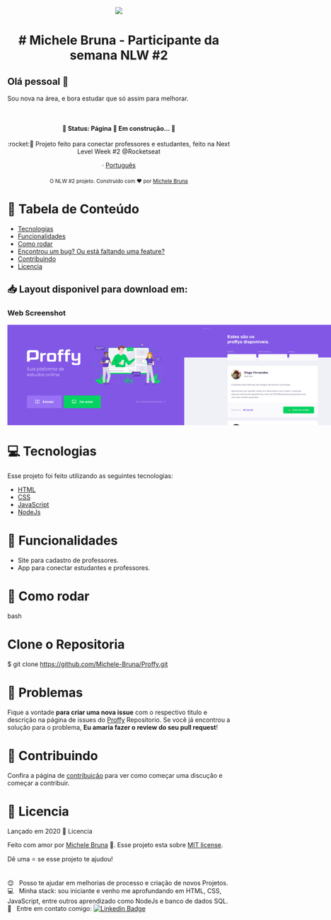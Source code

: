 <p align="center"><img width="auto" src="https://avatars2.githubusercontent.com/u/69430920?s=460&v=4"></p>

<h1 align="center">
# Michele Bruna - Participante da semana NLW #2 </h1>

## Olá pessoal 👋
Sou nova na área, e bora estudar que só assim para melhorar.

  &nbsp;
  <h4 align="center"> 
	🚧  Status: Página 🚀 Em construção...  🚧
  </h4>

<p align="center">:rocket:🚀  Projeto feito para conectar professores e estudantes, feito na Next Level Week #2 @Rocketseat</p>

<p align="center">
    ·
    <a href="README.md">Português</a>
 </p>

<div align="center">
  <sub>O NLW #2 projeto. Construído com ❤︎ por
    <a href="https://github.com/Michele-Bruna">Michele Bruna</a>
  </sub>
</div>


# :pushpin: Tabela de Conteúdo

* [Tecnologias](#computer-tecnologias)
* [Funcionalidades](#rocket-funcionalidades)
* [Como rodar](#construction_worker-como-rodar)
* [Encontrou um bug? Ou está faltando uma feature?](#bug-problemas)
* [Contribuindo](#tada-contribuindo)
* [Licencia](#closed_book-licencia)

<h2 align="left"> 📥 Layout disponivel para download em: </h2>

### Web Screenshot
<div style="display: flex; flex-direction: 'row'; align-items: 'center';">
   <img src="./IMG-Readme/index_web.png" width="400px">
   <img src="./IMG-Readme/web-list.png" width="400px">
</div> 

# :computer: Tecnologias
Esse projeto foi feito utilizando as seguintes tecnologias:

* [HTML](https://developer.mozilla.org/pt-BR/docs/Web/HTML)      
* [CSS](https://developer.mozilla.org/pt-BR/docs/Web/CSS)      
* [JavaScript](https://developer.mozilla.org/pt-BR/docs/Web/JavaScript)       
* [NodeJs](https://nodejs.org/en/)

# :rocket: Funcionalidades

* Site para cadastro de professores.
* App para conectar estudantes e professores.

# :construction_worker: Como rodar
bash
# Clone o Repositoria
$ git clone https://github.com/Michele-Bruna/Proffy.git


# :bug: Problemas

Fique a vontade **para criar uma nova issue** com o respectivo titulo e descrição na página de issues do [Proffy](https://github.com/Michele-Bruna/Proffy/issues) Repositorio. Se você já encontrou a solução para o problema, **Eu amaria fazer o review do seu pull request**!

# :tada: Contribuindo

Confira a página de [contribuição](./CONTRIBUTING.md) para ver como começar uma discução e começar a contribuir.

# :closed_book: Licencia

Lançado em 2020 :closed_book: Licencia

Feito com amor por [Michele Bruna](https://github.com/Michele-Bruna) 🚀.
Esse projeto esta sobre [MIT license](./LICENSE).


Dê uma ⭐️ se esse projeto te ajudou!
  
  
 <br/> :blush: &nbsp; Posso te ajudar em melhorias de processo e criação de novos Projetos.
 <br/> :computer: &nbsp; Minha stack: sou iniciante e venho me aprofundando em HTML, CSS, JavaScript, entre outros aprendizado como NodeJs e banco de dados SQL.
  <br/> :email: &nbsp; Entre em contato comigo: [![Linkedin Badge](https://img.shields.io/badge/-MicheleBruna-blue?style=flat-square&logo=Linkedin&logoColor=white&link=https://www.linkedin.com/in/michele-bruna-14a0a61a1/)](https://www.linkedin.com/in/michele-bruna-14a0a61a1/)
#

